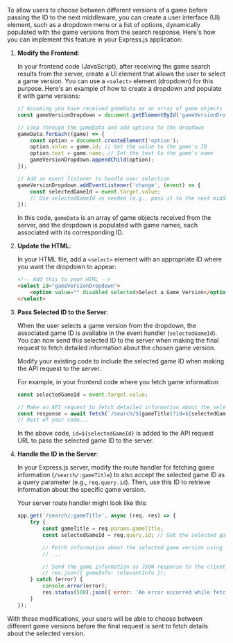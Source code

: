 To allow users to choose between different versions of a game before passing the ID to the next middleware, you can create a user interface (UI) element, such as a dropdown menu or a list of options, dynamically populated with the game versions from the search response. Here's how you can implement this feature in your Express.js application:

1. **Modify the Frontend**:

    In your frontend code (JavaScript), after receiving the game search results from the server, create a UI element that allows the user to select a game version. You can use a `<select>` element (dropdown) for this purpose. Here's an example of how to create a dropdown and populate it with game versions:

    ```javascript
    // Assuming you have received gameData as an array of game objects from the server
    const gameVersionDropdown = document.getElementById('gameVersionDropdown');

    // Loop through the gameData and add options to the dropdown
    gameData.forEach((game) => {
    	const option = document.createElement('option');
    	option.value = game.id; // Set the value to the game's ID
    	option.text = game.name; // Set the text to the game's name
    	gameVersionDropdown.appendChild(option);
    });

    // Add an event listener to handle user selection
    gameVersionDropdown.addEventListener('change', (event) => {
    	const selectedGameId = event.target.value;
    	// Use selectedGameId as needed (e.g., pass it to the next middleware)
    });
    ```

    In this code, `gameData` is an array of game objects received from the server, and the dropdown is populated with game names, each associated with its corresponding ID.

2. **Update the HTML**:

    In your HTML file, add a `<select>` element with an appropriate ID where you want the dropdown to appear:

    ```html
    <!-- Add this to your HTML -->
    <select id="gameVersionDropdown">
    	<option value="" disabled selected>Select a Game Version</option>
    </select>
    ```

3. **Pass Selected ID to the Server**:

    When the user selects a game version from the dropdown, the associated game ID is available in the event handler (`selectedGameId`). You can now send this selected ID to the server when making the final request to fetch detailed information about the chosen game version.

    Modify your existing code to include the selected game ID when making the API request to the server.

    For example, in your frontend code where you fetch game information:

    ```javascript
    const selectedGameId = event.target.value;

    // Make an API request to fetch detailed information about the selected game
    const response = await fetch(`/search/${gameTitle}?id=${selectedGameId}`);
    // Rest of your code...
    ```

    In the above code, `id=${selectedGameId}` is added to the API request URL to pass the selected game ID to the server.

4. **Handle the ID in the Server**:

    In your Express.js server, modify the route handler for fetching game information (`/search/:gameTitle`) to also accept the selected game ID as a query parameter (e.g., `req.query.id`). Then, use this ID to retrieve information about the specific game version.

    Your server route handler might look like this:

    ```javascript
    app.get('/search/:gameTitle', async (req, res) => {
    	try {
    		const gameTitle = req.params.gameTitle;
    		const selectedGameId = req.query.id; // Get the selected game ID from the query

    		// Fetch information about the selected game version using both gameTitle and selectedGameId
    		// ...

    		// Send the game information as JSON response to the client
    		// res.json({ gameInfo: relevantInfo });
    	} catch (error) {
    		console.error(error);
    		res.status(500).json({ error: 'An error occurred while fetching game data' });
    	}
    });
    ```

With these modifications, your users will be able to choose between different game versions before the final request is sent to fetch details about the selected version.

